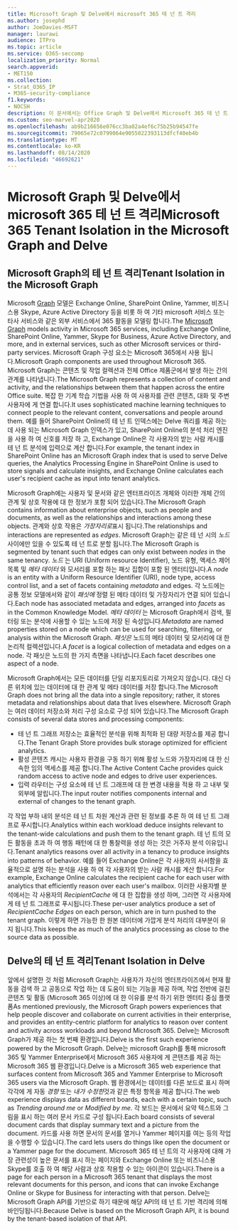 ```yaml
---
title: Microsoft Graph 및 Delve에서 microsoft 365 테 넌 트 격리
ms.author: josephd
author: JoeDavies-MSFT
manager: laurawi
audience: ITPro
ms.topic: article
ms.service: O365-seccomp
localization_priority: Normal
search.appverid:
- MET150
ms.collection:
- Strat_O365_IP
- M365-security-compliance
f1.keywords:
- NOCSH
description: 이 문서에서는 Office Graph 및 Delve에서 Microsoft 365 테 넌 트 격리가 작동 하는 방식에 대 한 설명을 찾습니다.
ms.custom: seo-marvel-apr2020
ms.openlocfilehash: ab9b216656e076cc3ba02a4ef6c75b25b94547fe
ms.sourcegitcommit: 79065e72c0799064e9055022393113dfcf40eb4b
ms.translationtype: MT
ms.contentlocale: ko-KR
ms.lasthandoff: 08/14/2020
ms.locfileid: "46692621"
---
```

# <a name="microsoft-365-tenant-isolation-in-the-microsoft-graph-and-delve"></a><span data-ttu-id="a3692-103">Microsoft Graph 및 Delve에서 microsoft 365 테 넌 트 격리</span><span class="sxs-lookup"><span data-stu-id="a3692-103">Microsoft 365 Tenant Isolation in the Microsoft Graph and Delve</span></span>

## <a name="tenant-isolation-in-the-microsoft-graph"></a><span data-ttu-id="a3692-104">Microsoft Graph의 테 넌 트 격리</span><span class="sxs-lookup"><span data-stu-id="a3692-104">Tenant Isolation in the Microsoft Graph</span></span>

<span data-ttu-id="a3692-105">Microsoft [Graph](https://developer.microsoft.com/graph) 모델은 Exchange Online, SharePoint Online, Yammer, 비즈니스용 Skype, Azure Active Directory 등을 비롯 하 여 기타 microsoft 서비스 또는 타사 서비스와 같은 외부 서비스에서 365 활동을 모델링 합니다.</span><span class="sxs-lookup"><span data-stu-id="a3692-105">The [Microsoft Graph](https://developer.microsoft.com/graph) models activity in Microsoft 365 services, including Exchange Online, SharePoint Online, Yammer, Skype for Business, Azure Active Directory, and more, and in external services, such as other Microsoft services or third-party services.</span></span> <span data-ttu-id="a3692-106">Microsoft Graph 구성 요소는 Microsoft 365에서 사용 됩니다.</span><span class="sxs-lookup"><span data-stu-id="a3692-106">Microsoft Graph components are used throughout Microsoft 365.</span></span> <span data-ttu-id="a3692-107">Microsoft Graph는 콘텐츠 및 작업 컬렉션과 전체 Office 제품군에서 발생 하는 간의 관계를 나타냅니다.</span><span class="sxs-lookup"><span data-stu-id="a3692-107">The Microsoft Graph represents a collection of content and activity, and the relationships between them that happen across the entire Office suite.</span></span> <span data-ttu-id="a3692-108">복잡 한 기계 학습 기법을 사용 하 여 사용자를 관련 콘텐츠, 대화 및 주변 사용자에 게 연결 합니다.</span><span class="sxs-lookup"><span data-stu-id="a3692-108">It uses sophisticated machine learning techniques to connect people to the relevant content, conversations and people around them.</span></span> <span data-ttu-id="a3692-109">예를 들어 SharePoint Online의 테 넌 트 인덱스에는 Delve 쿼리를 제공 하는 데 사용 되는 Microsoft Graph 인덱스가 있고, SharePoint Online의 분석 처리 엔진을 사용 하 여 신호를 저장 하 고, Exchange Online은 각 사용자의 받는 사람 캐시를 테 넌 트 분석에 입력으로 계산 합니다.</span><span class="sxs-lookup"><span data-stu-id="a3692-109">For example, the tenant index in SharePoint Online has an Microsoft Graph index that is used to serve Delve queries, the Analytics Processing Engine in SharePoint Online is used to store signals and calculate insights, and Exchange Online calculates each user's recipient cache as input into tenant analytics.</span></span>

<span data-ttu-id="a3692-110">Microsoft Graph에는 사용자 및 문서와 같은 엔터프라이즈 개체와 이러한 개체 간의 관계 및 상호 작용에 대 한 정보가 포함 되어 있습니다.</span><span class="sxs-lookup"><span data-stu-id="a3692-110">The Microsoft Graph contains information about enterprise objects, such as people and documents, as well as the relationships and interactions among these objects.</span></span> <span data-ttu-id="a3692-111">관계와 상호 작용은 *가장자리로*표시 됩니다.</span><span class="sxs-lookup"><span data-stu-id="a3692-111">The relationships and interactions are represented as *edges*.</span></span> <span data-ttu-id="a3692-112">Microsoft Graph는 같은 테 넌 시의 *노드* 사이에만 있을 수 있도록 테 넌 트로 분할 됩니다.</span><span class="sxs-lookup"><span data-stu-id="a3692-112">The Microsoft Graph is segmented by tenant such that edges can only exist between *nodes* in the same tenancy.</span></span> <span data-ttu-id="a3692-113">*노드* 는 URI (Uniform resource Identifier), 노드 유형, 액세스 제어 목록 및 *메타 데이터* 와 모서리를 포함 하는 패싯 집합이 포함 된 엔터티입니다.</span><span class="sxs-lookup"><span data-stu-id="a3692-113">A *node* is an entity with a Uniform Resource Identifier (URI), node type, access control list, and a set of facets containing *metadata* and edges.</span></span> <span data-ttu-id="a3692-114">각 노드에는 공통 정보 모델에서와 같이 *패싯에* 정렬 된 메타 데이터 및 가장자리가 연결 되어 있습니다.</span><span class="sxs-lookup"><span data-stu-id="a3692-114">Each node has associated metadata and edges, arranged into *facets* as in the Common Knowledge Model.</span></span> <span data-ttu-id="a3692-115">*메타 데이터* 는 Microsoft Graph에서 검색, 필터링 또는 분석에 사용할 수 있는 노드에 저장 된 속성입니다.</span><span class="sxs-lookup"><span data-stu-id="a3692-115">*Metadata* are named properties stored on a node which can be used for searching, filtering, or analysis within the Microsoft Graph.</span></span> <span data-ttu-id="a3692-116">*패싯은* 노드의 메타 데이터 및 모서리에 대 한 논리적 컬렉션입니다.</span><span class="sxs-lookup"><span data-stu-id="a3692-116">A *facet* is a logical collection of metadata and edges on a node.</span></span> <span data-ttu-id="a3692-117">각 패싯은 노드의 한 가지 측면을 나타냅니다.</span><span class="sxs-lookup"><span data-stu-id="a3692-117">Each facet describes one aspect of a node.</span></span> 

<span data-ttu-id="a3692-118">Microsoft Graph에서는 모든 데이터를 단일 리포지토리로 가져오지 않습니다. 대신 다른 위치에 있는 데이터에 대 한 관계 및 메타 데이터를 저장 합니다.</span><span class="sxs-lookup"><span data-stu-id="a3692-118">The Microsoft Graph does not bring all the data into a single repository; rather, it stores metadata and relationships about data that lives elsewhere.</span></span> <span data-ttu-id="a3692-119">Microsoft Graph는 여러 데이터 저장소와 처리 구성 요소로 구성 되어 있습니다.</span><span class="sxs-lookup"><span data-stu-id="a3692-119">The Microsoft Graph consists of several data stores and processing components:</span></span>

- <span data-ttu-id="a3692-120">테 넌 트 그래프 저장소는 효율적인 분석을 위해 최적화 된 대량 저장소를 제공 합니다.</span><span class="sxs-lookup"><span data-stu-id="a3692-120">The Tenant Graph Store provides bulk storage optimized for efficient analytics.</span></span>
- <span data-ttu-id="a3692-121">활성 콘텐츠 캐시는 사용자 환경을 구동 하기 위해 활성 노드와 가장자리에 대 한 신속한 임의 액세스를 제공 합니다.</span><span class="sxs-lookup"><span data-stu-id="a3692-121">The Active Content Cache provides quick random access to active node and edges to drive user experiences.</span></span>
- <span data-ttu-id="a3692-122">입력 라우터는 구성 요소에 테 넌 트 그래프에 대 한 변경 내용을 적용 하 고 내부 및 외부에 알립니다.</span><span class="sxs-lookup"><span data-stu-id="a3692-122">The input router notifies components internal and external of changes to the tenant graph.</span></span>

<span data-ttu-id="a3692-123">각 작업 부하 내의 분석은 테 넌 트 차원 계산과 관련 된 정보를 추론 하 여 테 넌 트 그래프로 푸시합니다.</span><span class="sxs-lookup"><span data-stu-id="a3692-123">Analytics within each workload deduce insights relevant to the tenant-wide calculations and push them to the tenant graph.</span></span> <span data-ttu-id="a3692-124">테 넌 트의 모든 활동을 초과 하 여 행동 패턴에 대 한 통찰력을 생성 하는 것은 거주자 분석 이유입니다.</span><span class="sxs-lookup"><span data-stu-id="a3692-124">Tenant analytics reasons over all activity in a tenancy to produce insights into patterns of behavior.</span></span> <span data-ttu-id="a3692-125">예를 들어 Exchange Online은 각 사용자의 사서함을 효율적으로 설명 하는 분석을 사용 하 여 각 사용자의 받는 사람 캐시를 계산 합니다.</span><span class="sxs-lookup"><span data-stu-id="a3692-125">For example, Exchange Online calculates the recipient cache for each user with analytics that efficiently reason over each user's mailbox.</span></span> <span data-ttu-id="a3692-126">이러한 사용자별 분석에서는 각 사용자의 *RecipientCache* 에 대 한 집합을 생성 하며, 그러면 각 사용자에 게 테 넌 트 그래프로 푸시됩니다.</span><span class="sxs-lookup"><span data-stu-id="a3692-126">These per-user analytics produce a set of *RecipientCache Edges* on each person, which are in turn pushed to the tenant graph.</span></span> <span data-ttu-id="a3692-127">이렇게 하면 가능한 한 원본 데이터에 가깝게 분석 처리의 대부분이 유지 됩니다.</span><span class="sxs-lookup"><span data-stu-id="a3692-127">This keeps the as much of the analytics processing as close to the source data as possible.</span></span>

## <a name="tenant-isolation-in-delve"></a><span data-ttu-id="a3692-128">Delve의 테 넌 트 격리</span><span class="sxs-lookup"><span data-stu-id="a3692-128">Tenant Isolation in Delve</span></span>

<span data-ttu-id="a3692-129">앞에서 설명한 것 처럼 Microsoft Graph는 사용자가 자신의 엔터프라이즈에서 현재 활동을 검색 하 고 공동으로 작업 하는 데 도움이 되는 기능을 제공 하며, 작업 전반에 걸친 콘텐츠 및 활동 (Microsoft 365 이상)에 대 한 이유를 분석 하기 위한 엔터티 중심 플랫폼</span><span class="sxs-lookup"><span data-stu-id="a3692-129">As mentioned previously, the Microsoft Graph powers experiences that help people discover and collaborate on current activities in their enterprise, and provides an entity-centric platform for analytics to reason over content and activity across workloads and beyond Microsoft 365.</span></span> <span data-ttu-id="a3692-130">Delve는 Microsoft Graph가 제공 하는 첫 번째 환경입니다.</span><span class="sxs-lookup"><span data-stu-id="a3692-130">Delve is the first such experience powered by the Microsoft Graph.</span></span>
<span data-ttu-id="a3692-131">Delve는 microsoft Graph를 통해 microsoft 365 및 Yammer Enterprise에서 Microsoft 365 사용자에 게 콘텐츠를 제공 하는 Microsoft 365 웹 환경입니다.</span><span class="sxs-lookup"><span data-stu-id="a3692-131">Delve is a Microsoft 365 web experience that surfaces content from Microsoft 365 and Yammer Enterprise to Microsoft 365 users via the Microsoft Graph.</span></span> <span data-ttu-id="a3692-132">웹 환경에서는 데이터를 다른 보드로 표시 하며 각각에 게 자동 *경향* 또는 *내가 수정한*것과 같은 특정 항목을 제공 합니다.</span><span class="sxs-lookup"><span data-stu-id="a3692-132">The web experience displays data as different boards, each with a certain topic, such as *Trending around me* or *Modified by me*.</span></span> <span data-ttu-id="a3692-133">각 보드는 문서에서 요약 텍스트와 그림을 표시 하는 여러 문서 카드로 구성 됩니다.</span><span class="sxs-lookup"><span data-stu-id="a3692-133">Each board consists of several document cards that display summary text and a picture from the document.</span></span> <span data-ttu-id="a3692-134">카드를 사용 하면 문서의 문서를 열거나 Yammer 페이지를 여는 등의 작업을 수행할 수 있습니다.</span><span class="sxs-lookup"><span data-stu-id="a3692-134">The card lets users do things like open the document or a Yammer page for the document.</span></span> <span data-ttu-id="a3692-135">Microsoft 365 테 넌 트의 각 사용자에 대해 가장 관련성이 높은 문서를 표시 하는 페이지와 Exchange Online 또는 비즈니스용 Skype를 호출 하 여 해당 사람과 상호 작용할 수 있는 아이콘이 있습니다.</span><span class="sxs-lookup"><span data-stu-id="a3692-135">There is a page for each person in a Microsoft 365 tenant that displays the most relevant documents for this person, and icons that can invoke Exchange Online or Skype for Business for interacting with that person.</span></span> <span data-ttu-id="a3692-136">Delve는 Microsoft Graph API를 기반으로 하기 때문에 해당 API의 테 넌 트 기반 격리에 의해 바인딩됩니다.</span><span class="sxs-lookup"><span data-stu-id="a3692-136">Because Delve is based on the Microsoft Graph API, it is bound by the tenant-based isolation of that API.</span></span>
